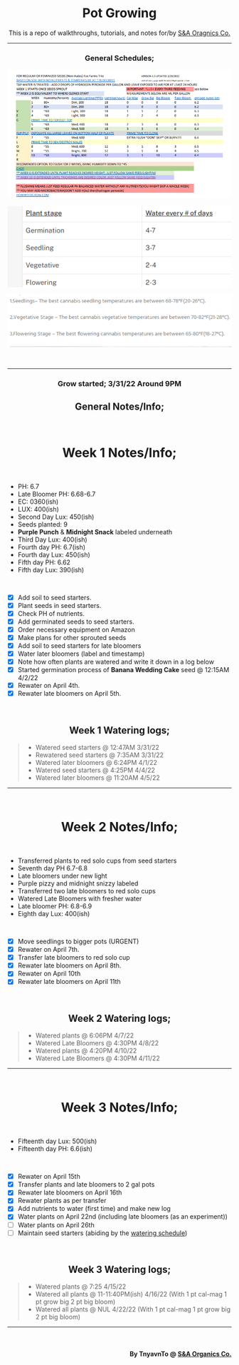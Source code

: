 <h1 align="center">Pot Growing</h1>
<p align="center">This is a repo of walkthroughs, tutorials, and notes for/by <a href="https://sna-organics.com" target="_blank">S&A Oragnics Co.</a></p>

___

<h3 align=center>General Schedules;</h3>

![previewPDF1](https://github.com/Svxy/Pot-Growing/blob/grow/assets/pdf_1.png?raw=true)

![WateringSchedule](https://github.com/Svxy/Pot-Growing/blob/grow/assets/watering.png?raw=true)

![Temp](https://github.com/Svxy/Pot-Growing/blob/grow/assets/temp.png?raw=true)

<br>

___

<h3 align=center>Grow started; 3/31/22 Around 9PM</h3>

<h2 align=center>General Notes/Info;</h2>

<br>

<h1 align="center">Week 1 Notes/Info;</h1>

<br>

- PH: 6.7
- Late Bloomer PH: 6.68-6.7
- EC: 0360(ish)
- LUX: 400(ish)
- Second Day Lux: 450(ish)
- Seeds planted: 9
- <b>Purple Punch</b> & <b>Midnight Snack</b> labeled underneath
- Third Day Lux: 400(ish)
- Fourth day PH: 6.7(ish)
- Fourth day Lux: 450(ish)
- Fifth day PH: 6.62
- Fifth day Lux: 390(ish)

<br>

 - [x] Add soil to seed starters.
 - [x] Plant seeds in seed starters.
 - [x] Check PH of nutrients.
 - [x] Add germinated seeds to seed starters.
 - [x] Order necessary equipment on Amazon
 - [x] Make plans for other sprouted seeds
 - [x] Add soil to seed starters for late bloomers
 - [x] Water later bloomers (label and timestamp)
 - [x] Note how often plants are watered and write it down in a log below
 - [x] Started germination process of <b>Banana Wedding Cake</b> seed @ 12:15AM 4/2/22
 - [x] Rewater on April 4th.
 - [x] Rewater late bloomers on April 5th.

<br>

<h2 align=center>Week 1 Watering logs;</h2>

> - Watered seed starters @ 12:47AM 3/31/22
> - Rewatered seed starters @ 7:35AM 3/31/22
> - Watered later bloomers @ 6:24PM 4/1/22
> - Watered seed starters @ 4:25PM 4/4/22
> - Watered later bloomers @ 11:20AM 4/5/22

___

<br>

<h1 align="center">Week 2 Notes/Info;</h1>

<br>

- Transferred plants to red solo cups from seed starters
- Seventh day PH 6.7-6.8
- Late bloomers under new light
- Purple pizzy and midnight snizzy labeled 
- Transferred two late bloomers to red solo cups
- Watered Late Bloomers with fresher water
- Late bloomer PH: 6.8-6.9
- Eighth day Lux: 400(ish)

<br>

 - [x] Move seedlings to bigger pots (URGENT)
 - [x] Rewater on April 7th.
 - [x] Transfer late bloomers to red solo cup
 - [x] Rewater late bloomers on April 8th.
 - [x] Rewater on April 10th
 - [x] Rewater late bloomers on April 11th

<br>

<h2 align=center>Week 2 Watering logs;</h2>

> - Watered plants @ 6:06PM 4/7/22
> - Watered Late Bloomers @ 4:30PM 4/8/22
> - Watered plants @ 4:20PM 4/10/22
> - Watered Late Bloomers @ 4:30PM 4/11/22

___

<br>

<h1 align="center">Week 3 Notes/Info;</h1>

<br>

- Fifteenth day Lux: 500(ish)
- Fifteenth day PH: 6.6(ish)

<br>

 - [x] Rewater on April 15th
 - [x] Transfer plants and late bloomers to 2 gal pots
 - [x] Rewater late bloomers on April 16th
 - [x] Rewater plants as per transfer 
 - [x] Add nutrients to water (first time) and make new log
 - [x] Water plants on April 22nd (including late bloomers (as an experiment))
 - [ ] Water plants on April 26th
 - [ ] Maintain seed starters (abiding by the <a href="./WATERING.md">watering schedule</a>)

<br>

<h2 align=center>Week 3 Watering logs;</h2>

> - Watered plants @ 7:25 4/15/22
> - Watered all plants @ 11-11:40PM(ish) 4/16/22 (With 1 pt cal-mag 1 pt grow big 2 pt big bloom)
> - Watered all plants @ NUL 4/22/22 (With 1 pt cal-mag 1 pt grow big 2 pt big bloom)

___

<br>


<h4 align="right">By TnyavnTo @ <a href="https://sna-organics.com">S&A Organics Co.</a></h4>
